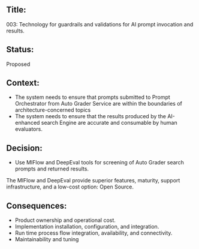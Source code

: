 ## Title: 

003: Technology for guardrails and validations for AI prompt invocation and results. 

## Status: 

Proposed

## Context:

- The system needs to ensure that prompts submitted to Prompt Orchestrator from Auto Grader Service are within the boundaries of architecture-concerned topics
- The system needs to ensure that the results produced by the AI-enhanced search Engine are accurate and consumable by human evaluators.

## Decision:

- Use MlFlow and DeepEval tools for screening of Auto Grader search prompts and returned results.

The MlFlow and DeepEval provide superior features, maturity, support infrastructure, and a low-cost option: Open Source.
 
## Consequences:

- Product ownership and operational cost.
- Implementation installation, configuration, and integration.
- Run time process flow integration, availability, and connectivity.
- Maintainability and tuning
